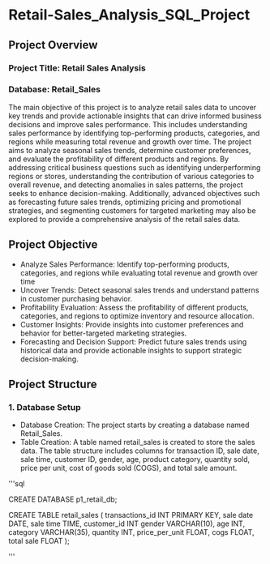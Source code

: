 # Retail-Sales_Analysis_SQL_Project
## Project Overview
### Project Title: Retail Sales Analysis
### Database: Retail_Sales
The main objective of this project is to analyze retail sales data to uncover key trends and provide actionable insights that can drive informed business decisions and improve sales performance. This includes understanding sales performance by identifying top-performing products, categories, and regions while measuring total revenue and growth over time. The project aims to analyze seasonal sales trends, determine customer preferences, and evaluate the profitability of different products and regions. By addressing critical business questions such as identifying underperforming regions or stores, understanding the contribution of various categories to overall revenue, and detecting anomalies in sales patterns, the project seeks to enhance decision-making. Additionally, advanced objectives such as forecasting future sales trends, optimizing pricing and promotional strategies, and segmenting customers for targeted marketing may also be explored to provide a comprehensive analysis of the retail sales data.

## Project Objective
- Analyze Sales Performance: Identify top-performing products, categories, and regions while evaluating total revenue and growth over time
- Uncover Trends: Detect seasonal sales trends and understand patterns in customer purchasing behavior.
- Profitability Evaluation: Assess the profitability of different products, categories, and regions to optimize inventory and resource allocation.
- Customer Insights: Provide insights into customer preferences and behavior for better-targeted marketing strategies.
- Forecasting and Decision Support: Predict future sales trends using historical data and provide actionable insights to support strategic decision-making.

## Project Structure
### 1. Database Setup
- Database Creation: The project starts by creating a database named Retail_Sales.
- Table Creation: A table named retail_sales is created to store the sales data. The table structure includes columns for transaction ID, sale date, sale time, customer ID, gender, age, product category, quantity sold, price per unit, cost of goods sold (COGS), and total sale amount.

'''sql

CREATE DATABASE p1_retail_db;

CREATE TABLE retail_sales
(
    transactions_id INT PRIMARY KEY,
    sale date DATE,
    sale time TIME,
    customer_id INT
    gender VARCHAR(10),
    age INT,
    category VARCHAR(35),
    quantity INT,
    price_per_unit FLOAT,
    cogs FLOAT,
    total sale FLOAT
);

'''



